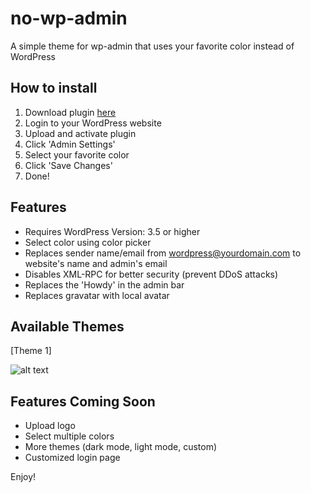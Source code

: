 # no-wp-admin

A simple theme for wp-admin that uses your favorite color instead of WordPress

## How to install

1) Download plugin [here](https://github.com/julieeeeeee/no-wp-admin/archive/master.zip)
2) Login to your WordPress website
3) Upload and activate plugin
4) Click 'Admin Settings'
5) Select your favorite color
6) Click 'Save Changes'
7) Done!

## Features

- Requires WordPress Version: 3.5 or higher
- Select color using color picker
- Replaces sender name/email from wordpress@yourdomain.com to website's name and admin's email
- Disables XML-RPC for better security (prevent DDoS attacks)
- Replaces the 'Howdy' in the admin bar
- Replaces gravatar with local avatar

## Available Themes

[Theme 1]

![alt text](https://github.com/julieeeeeee/no-wp-admin/blob/master/theme-1-options.png)

## Features Coming Soon

- Upload logo
- Select multiple colors
- More themes (dark mode, light mode, custom)
- Customized login page

Enjoy!
